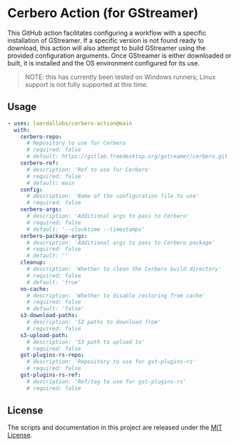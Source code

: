 # Cerbero Action (for GStreamer)

This GitHub action facilitates configuring a workflow with a specific installation of GStreamer.  If a specific version is not found ready to download, this action will also attempt to build GStreamer using the provided configuration arguments.  Once GStreamer is either downloaded or built, it is installed and the OS environment configured for its use.

> NOTE: this has currently been tested on Windows runners; Linux support is not fully supported at this time.

## Usage

```yaml
- uses: laerdallabs/cerbero-action@main
  with:
    cerbero-repo:
      # Repository to use for Cerbero
      # required: false
      # default: https://gitlab.freedesktop.org/gstreamer/cerbero.git
    cerbero-ref:
      # description: 'Ref to use for Cerbero'
      # required: false
      # default: main
    config:
      # description: 'Name of the configuration file to use'
      # required: false
    cerbero-args:
      # description: 'Additional args to pass to Cerbero'
      # required: false
      # default: '--clocktime --timestamps'
    cerbero-package-args:
      # description: 'Additional args to pass to Cerbero package'
      # required: false
      # default: ''
    cleanup:
      # description: 'Whether to clean the Cerbero build directory'
      # required: false
      # default: 'true'
    no-cache:
      # description: 'Whether to disable restoring from cache'
      # required: false
      # default: 'false'
    s3-download-paths:
      # description: 'S3 paths to download from'
      # required: false
    s3-upload-path:
      # description: 'S3 path to upload to'
      # required: false
    gst-plugins-rs-repo:
      # description: 'Repository to use for gst-plugins-rs'
      # required: false
    gst-plugins-rs-ref:
      # description: 'Ref/tag to use for gst-plugins-rs'
      # required: false
```

## License

The scripts and documentation in this project are released under the [MIT License](LICENSE).
